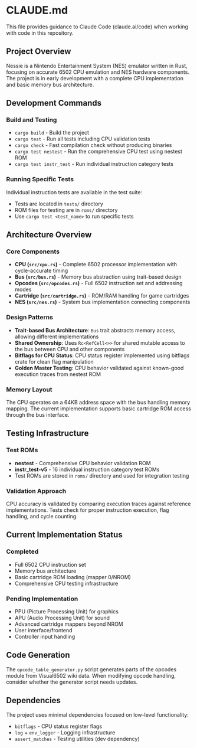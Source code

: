 # CLAUDE.md

This file provides guidance to Claude Code (claude.ai/code) when working with code in this repository.

## Project Overview

Nessie is a Nintendo Entertainment System (NES) emulator written in Rust, focusing on accurate 6502 CPU emulation and NES hardware components. The project is in early development with a complete CPU implementation and basic memory bus architecture.

## Development Commands

### Build and Testing
- `cargo build` - Build the project
- `cargo test` - Run all tests including CPU validation tests
- `cargo check` - Fast compilation check without producing binaries
- `cargo test nestest` - Run the comprehensive CPU test using nestest ROM
- `cargo test instr_test` - Run individual instruction category tests

### Running Specific Tests
Individual instruction tests are available in the test suite:
- Tests are located in `tests/` directory
- ROM files for testing are in `roms/` directory
- Use `cargo test <test_name>` to run specific tests

## Architecture Overview

### Core Components
- **CPU (`src/cpu.rs`)** - Complete 6502 processor implementation with cycle-accurate timing
- **Bus (`src/bus.rs`)** - Memory bus abstraction using trait-based design
- **Opcodes (`src/opcodes.rs`)** - Full 6502 instruction set and addressing modes
- **Cartridge (`src/cartridge.rs`)** - ROM/RAM handling for game cartridges
- **NES (`src/nes.rs`)** - System bus implementation connecting components

### Design Patterns
- **Trait-based Bus Architecture**: `Bus` trait abstracts memory access, allowing different implementations
- **Shared Ownership**: Uses `Rc<RefCell<>>` for shared mutable access to the bus between CPU and other components
- **Bitflags for CPU Status**: CPU status register implemented using bitflags crate for clean flag manipulation
- **Golden Master Testing**: CPU behavior validated against known-good execution traces from nestest ROM

### Memory Layout
The CPU operates on a 64KB address space with the bus handling memory mapping. The current implementation supports basic cartridge ROM access through the bus interface.

## Testing Infrastructure

### Test ROMs
- **nestest** - Comprehensive CPU behavior validation ROM
- **instr_test-v5** - 16 individual instruction category test ROMs
- Test ROMs are stored in `roms/` directory and used for integration testing

### Validation Approach
CPU accuracy is validated by comparing execution traces against reference implementations. Tests check for proper instruction execution, flag handling, and cycle counting.

## Current Implementation Status

### Completed
- Full 6502 CPU instruction set
- Memory bus architecture
- Basic cartridge ROM loading (mapper 0/NROM)
- Comprehensive CPU testing infrastructure

### Pending Implementation
- PPU (Picture Processing Unit) for graphics
- APU (Audio Processing Unit) for sound
- Advanced cartridge mappers beyond NROM
- User interface/frontend
- Controller input handling

## Code Generation

The `opcode_table_generator.py` script generates parts of the opcodes module from Visual6502 wiki data. When modifying opcode handling, consider whether the generator script needs updates.

## Dependencies

The project uses minimal dependencies focused on low-level functionality:
- `bitflags` - CPU status register flags
- `log` + `env_logger` - Logging infrastructure
- `assert_matches` - Testing utilities (dev dependency)